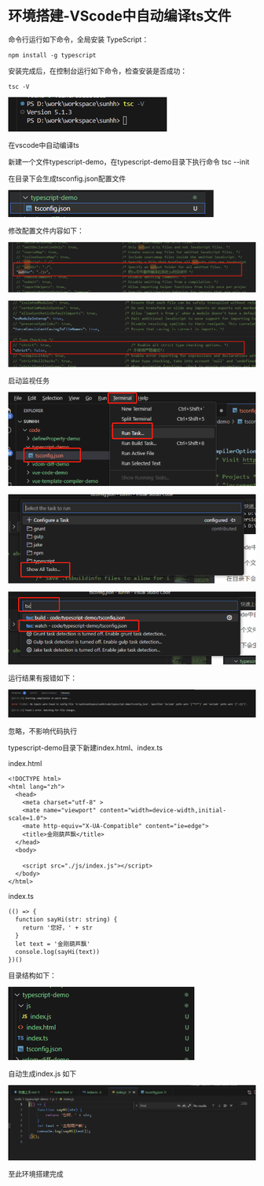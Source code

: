 # 环境搭建-VScode中自动编译ts文件

命令行运行如下命令，全局安装 TypeScript：

```
npm install -g typescript
```

安装完成后，在控制台运行如下命令，检查安装是否成功：

```
tsc -V 
```

![](./img/20230625162806.png)

在vscode中自动编译ts

新建一个文件typescript-demo，在typescript-demo目录下执行命令 tsc --init

在目录下会生成tsconfig.json配置文件

![](./img/20230625195554.png)

修改配置文件内容如下：

![](./img/20230625195841.png)

![](./img/20230625200057.png)

启动监视任务


![](./img/20230625200453.png)

![](./img/20230625200622.png)

![](./img/20230625200718.png)

运行结果有报错如下：

![](./img/20230625201611.png)

忽略，不影响代码执行

typescript-demo目录下新建index.html、index.ts

index.html

```
<!DOCTYPE html>
<html lang="zh">
  <head>
    <meta charset="utf-8" >
    <mate name="viewport" content="width=device-width,initial-scale=1.0">
    <mate http-equiv="X-UA-Compatible" content="ie=edge">
    <title>金刚葫芦飘</title>
  </head>
  <body>
    
    <script src="./js/index.js"></script>
  </body>
</html>
```

index.ts

```
(() => {
  function sayHi(str: string) {
    return '您好，' + str
  }
  let text = '金刚葫芦飘'
  console.log(sayHi(text))
})()
```

目录结构如下：

![](./img/20230625202556.png)

自动生成index.js 如下

![](./img/20230625202656.png)

至此环境搭建完成

